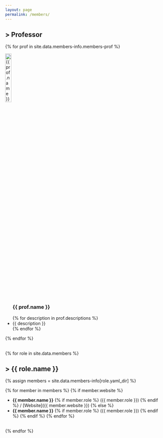 ```yaml
---
layout: page
permalink: /members/
---
```


<!-- <div class="center-image">
    <img src="/assets/images/sac.jpg" alt="MALer Lab" style="width:40%">
</div> -->


## > Professor
{% for prof in site.data.members-info.members-prof %}
<section class="profile">
    <img src="/assets/images/{{ prof.image }}" alt="{{ prof.name }}" style="width:20%">
    <div class="profile-content">
        <ul>
        <h3>{{ prof.name }}</h3>
        {% for description in prof.descriptions %}
            <li>{{ description }}</li>
        {% endfor %}
        </ul>
    </div>
</section>
{% endfor %}

<br/>
<br/>

{% for role in site.data.members %}
## > {{ role.name }}

{% assign members = site.data.members-info[role.yaml_dir] %}

{% for member in members %}
{% if member.website %}
- **{{ member.name }}**
{% if member.role %} ({{ member.role }}) {% endif %} / [Website]({{ member.website }})
{% else %}
- **{{ member.name }}**
{% if member.role %} ({{ member.role }}) {% endif %}
{% endif %}
{% endfor %}
<br/>
{% endfor %}

